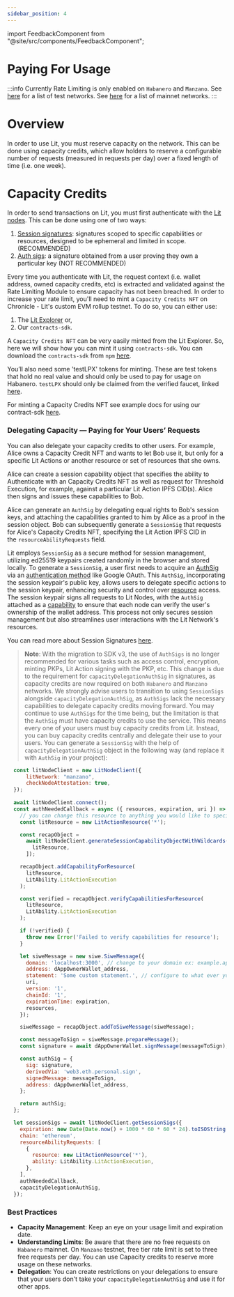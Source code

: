 ```yaml
---
sidebar_position: 4
---
```


import FeedbackComponent from "@site/src/components/FeedbackComponent";

# Paying For Usage 

:::info
Currently Rate Limiting is only enabled on `Habanero` and `Manzano`.
See [here](../network/networks/testnet) for a list of test networks.
See [here](../network/networks/mainnet) for a list of mainnet networks.
:::

# Overview

In order to use Lit, you must reserve capacity on the network. This can be done using capacity credits, which allow holders to reserve a configurable number of requests (measured in requests per day) over a fixed length of time (i.e. one week).

# **Capacity Credits**

In order to send transactions on Lit, you must first authenticate with the [Lit nodes](../sdk/authentication/overview). This can be done using one of two ways:

1. [Session signatures](../sdk/authentication/session-sigs/intro): signatures scoped to specific capabilities or resources, designed to be ephemeral and limited in scope. (RECOMMENDED)
2. [Auth sigs](../sdk/authentication/auth-sig): a signature obtained from a user proving they own a particular key (NOT RECOMMENDED)

Every time you authenticate with Lit, the request context (i.e. wallet address, owned capacity credits, etc) is extracted and validated against the Rate Limiting Module to ensure capacity has not been breached. In order to increase your rate limit, you'll need to mint a `Capacity Credits NFT` on Chronicle - Lit's custom EVM rollup testnet. To do so, you can either use:
1. The [Lit  Explorer](https://explorer.litprotocol.com/get-credits) or,
2. Our `contracts-sdk`.

A `Capacity Credits NFT` can be very easily minted from the Lit Explorer. So, here we will show how you can mint it using `contracts-sdk`. You can download the `contracts-sdk` from `npm` [here](https://www.npmjs.com/package/@lit-protocol/contracts-sdk).

You’ll also need some 'testLPX' tokens for minting. These are test tokens that hold no real value and should only be used to pay for usage on Habanero. `testLPX` should only be claimed from the verified faucet, linked [here](https://faucet.litprotocol.com/).

For minting a Capacity Credits NFT see example docs for using our contract-sdk [here](../sdk/capacity-credits#minting-capacity-credits).

### **Delegating Capacity — Paying for Your Users’ Requests**
You can also delegate your capacity credits to other users. For example, Alice owns a Capacity Credit NFT and wants to let Bob use it, but only for a specific Lit Actions or another resource or set of resources that she owns.

Alice can create a session capability object that specifies the ability to Authenticate with an Capacity Credits NFT as well as request for Threshold Execution, for example, against a particular Lit Action IPFS CID(s). Alice then signs and issues these capabilities to Bob.

Alice can generate an `AuthSig` by delegating equal rights to Bob's session keys, and attaching the capabilities granted to him by Alice as a proof in the session object. Bob can subsequently generate a `SessionSig` that requests for Alice's Capacity Credits NFT, specifying the Lit Action IPFS CID in the `resourceAbilityRequests` field.

Lit employs `SessionSig` as a secure method for session management, utilizing ed25519 keypairs created randomly in the browser and stored locally. To generate a `SessionSig`, a user first needs to acquire an [AuthSig](../sdk/authentication/auth-sig.md) via an [authentication method](../sdk/wallets/auth-methods) like Google OAuth. This `AuthSig`, incorporating the session keypair's public key, allows users to delegate specific actions to the session keypair, enhancing security and control over [resource](../sdk/authentication/session-sigs/resources-and-abilities.md) access. The session keypair signs all requests to Lit Nodes, with the `AuthSig` attached as a [capability](../sdk/authentication/session-sigs/capability-objects.md) to ensure that each node can verify the user's ownership of the wallet address. This process not only secures session management but also streamlines user interactions with the Lit Network's resources. 

You can read more about Session Signatures [here](../sdk/authentication/session-sigs/intro.md).

>**Note**: With the migration to SDK v3, the use of `AuthSigs` is no longer recommended for various tasks such as access control, encryption, minting PKPs, Lit Action signing with the PKP, etc. This change is due to the requirement for `capacityDelegationAuthSig` in signatures, as capacity credits are now required on both `Habanero` and `Manzano` networks. We strongly advise users to transition to using `SessionSigs` alongside `capacityDelegationAuthSig`, as `AuthSigs` lack the necessary capabilities to delegate capacity credits moving forward.  You may continue to use `AuthSigs` for the time being, but the limitation is that the `AuthSig` must have capacity credits to use the service.  This means every one of your users must buy capacity credits from Lit.  Instead, you can buy capacity credits centrally and delegate their use to your users. You can generate a `SessionSig` with the help of `capacityDelegationAuthSig` object in the following way (and replace it with `AuthSig` in your project):


```javascript
  const litNodeClient = new LitNodeClient({
      litNetwork: "manzano",
      checkNodeAttestation: true,
  });
  
  await litNodeClient.connect();
  const authNeededCallback = async ({ resources, expiration, uri }) => {
    // you can change this resource to anything you would like to specify
    const litResource = new LitActionResource('*');

    const recapObject =
      await litNodeClient.generateSessionCapabilityObjectWithWildcards([
        litResource,
      ]);

    recapObject.addCapabilityForResource(
      litResource,
      LitAbility.LitActionExecution
    );

    const verified = recapObject.verifyCapabilitiesForResource(
      litResource,
      LitAbility.LitActionExecution
    );

    if (!verified) {
      throw new Error('Failed to verify capabilities for resource');
    }

    let siweMessage = new siwe.SiweMessage({
      domain: 'localhost:3000', // change to your domain ex: example.app.com
      address: dAppOwnerWallet_address,
      statement: 'Some custom statement.', // configure to what ever you would like
      uri,
      version: '1',
      chainId: '1',
      expirationTime: expiration,
      resources,
    });

    siweMessage = recapObject.addToSiweMessage(siweMessage);

    const messageToSign = siweMessage.prepareMessage();
    const signature = await dAppOwnerWallet.signMessage(messageToSign);

    const authSig = {
      sig: signature,
      derivedVia: 'web3.eth.personal.sign',
      signedMessage: messageToSign,
      address: dAppOwnerWallet_address,
    };

    return authSig;
  };

  let sessionSigs = await litNodeClient.getSessionSigs({
    expiration: new Date(Date.now() + 1000 * 60 * 60 * 24).toISOString(), // 24 hours
    chain: 'ethereum',
    resourceAbilityRequests: [
      {
        resource: new LitActionResource('*'),
        ability: LitAbility.LitActionExecution,
      },
    ],
    authNeededCallback,
    capacityDelegationAuthSig,
  });
```


### **Best Practices**

- **Capacity Management**: Keep an eye on your usage limit and expiration date.
- **Understanding Limits**: Be aware that there are no free requests on `Habanero` mainnet. On `Manzano` testnet, free tier rate limit is set to three free requests per day. You can use Capacity credits to reserve more usage on these networks.
- **Delegation**: You can create restrictions on your delegations to ensure that your users don't take your `capacityDelegationAuthSig` and use it for other apps.

<FeedbackComponent/>
